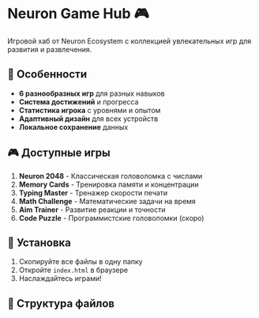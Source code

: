 # Neuron Game Hub 🎮

Игровой хаб от Neuron Ecosystem с коллекцией увлекательных игр для развития и развлечения.

## 🎯 Особенности

- **6 разнообразных игр** для разных навыков
- **Система достижений** и прогресса
- **Статистика игрока** с уровнями и опытом
- **Адаптивный дизайн** для всех устройств
- **Локальное сохранение** данных

## 🎮 Доступные игры

1. **Neuron 2048** - Классическая головоломка с числами
2. **Memory Cards** - Тренировка памяти и концентрации  
3. **Typing Master** - Тренажер скорости печати
4. **Math Challenge** - Математические задачи на время
5. **Aim Trainer** - Развитие реакции и точности
6. **Code Puzzle** - Программистские головоломки (скоро)

## 🚀 Установка

1. Скопируйте все файлы в одну папку
2. Откройте `index.html` в браузере
3. Наслаждайтесь играми!

## 📁 Структура файлов
